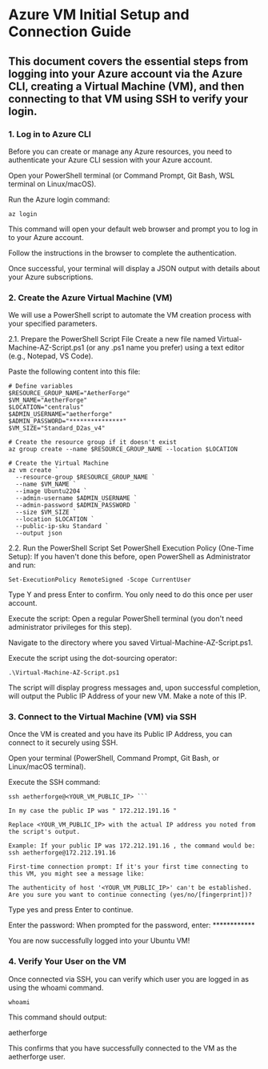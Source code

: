 # Azure VM Initial Setup and Connection Guide

## This document covers the essential steps from logging into your Azure account via the Azure CLI, creating a Virtual Machine (VM), and then connecting to that VM using SSH to verify your login.


### 1. Log in to Azure CLI
Before you can create or manage any Azure resources, you need to authenticate your Azure CLI session with your Azure account.

Open your PowerShell terminal (or Command Prompt, Git Bash, WSL terminal on Linux/macOS).

Run the Azure login command:

``` az login ```

This command will open your default web browser and prompt you to log in to your Azure account.

Follow the instructions in the browser to complete the authentication.

Once successful, your terminal will display a JSON output with details about your Azure subscriptions.

### 2. Create the Azure Virtual Machine (VM)
We will use a PowerShell script to automate the VM creation process with your specified parameters.

2.1. Prepare the PowerShell Script File
Create a new file named Virtual-Machine-AZ-Script.ps1 (or any .ps1 name you prefer) using a text editor (e.g., Notepad, VS Code).

Paste the following content into this file:

```
# Define variables
$RESOURCE_GROUP_NAME="AetherForge"
$VM_NAME="AetherForge"
$LOCATION="centralus"
$ADMIN_USERNAME="aetherforge"
$ADMIN_PASSWORD="***************"
$VM_SIZE="Standard_D2as_v4"
```

```
# Create the resource group if it doesn't exist
az group create --name $RESOURCE_GROUP_NAME --location $LOCATION

# Create the Virtual Machine
az vm create `
  --resource-group $RESOURCE_GROUP_NAME `
  --name $VM_NAME `
  --image Ubuntu2204 `
  --admin-username $ADMIN_USERNAME `
  --admin-password $ADMIN_PASSWORD `
  --size $VM_SIZE `
  --location $LOCATION `
  --public-ip-sku Standard `
  --output json

```

  2.2. Run the PowerShell Script
Set PowerShell Execution Policy (One-Time Setup): If you haven't done this before, open PowerShell as Administrator and run:

 ``` Set-ExecutionPolicy RemoteSigned -Scope CurrentUser ```

Type Y and press Enter to confirm. You only need to do this once per user account.

Execute the script: Open a regular PowerShell terminal (you don't need administrator privileges for this step).

Navigate to the directory where you saved Virtual-Machine-AZ-Script.ps1.

Execute the script using the dot-sourcing operator:

 ``` .\Virtual-Machine-AZ-Script.ps1 ```

The script will display progress messages and, upon successful completion, will output the Public IP Address of your new VM. Make a note of this IP.

### 3. Connect to the Virtual Machine (VM) via SSH
Once the VM is created and you have its Public IP Address, you can connect to it securely using SSH.

Open your terminal (PowerShell, Command Prompt, Git Bash, or Linux/macOS terminal).

Execute the SSH command:

 ```
ssh aetherforge@<YOUR_VM_PUBLIC_IP> ```

In my case the public IP was " 172.212.191.16 "

Replace <YOUR_VM_PUBLIC_IP> with the actual IP address you noted from the script's output.

Example: If your public IP was 172.212.191.16 , the command would be: ssh aetherforge@172.212.191.16

First-time connection prompt: If it's your first time connecting to this VM, you might see a message like:

```

```
The authenticity of host '<YOUR_VM_PUBLIC_IP>' can't be established.
Are you sure you want to continue connecting (yes/no/[fingerprint])?
```
Type yes and press Enter to continue.

Enter the password: When prompted for the password, enter: ************

You are now successfully logged into your Ubuntu VM!

### 4. Verify Your User on the VM
Once connected via SSH, you can verify which user you are logged in as using the whoami command.

``` whoami ```

This command should output:

aetherforge

This confirms that you have successfully connected to the VM as the aetherforge user.
